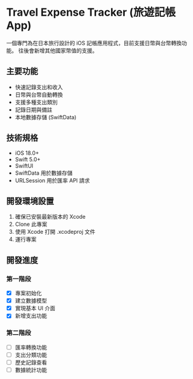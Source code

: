 # Travel Expense Tracker (旅遊記帳 App)

一個專門為在日本旅行設計的 iOS 記帳應用程式，目前支援日幣與台幣轉換功能。
往後會新增其他國家幣值的支援。

## 主要功能

- 快速記錄支出和收入
- 日幣與台幣自動轉換
- 支援多種支出類別
- 記錄日期與備註
- 本地數據存儲 (SwiftData)

## 技術規格

- iOS 18.0+
- Swift 5.0+
- SwiftUI
- SwiftData 用於數據存儲
- URLSession 用於匯率 API 請求

## 開發環境設置

1. 確保已安裝最新版本的 Xcode
2. Clone 此專案
3. 使用 Xcode 打開 .xcodeproj 文件
4. 運行專案

## 開發進度

### 第一階段

- [x] 專案初始化
- [x] 建立數據模型
- [x] 實現基本 UI 介面
- [x] 新增支出功能

### 第二階段

- [ ] 匯率轉換功能
- [ ] 支出分類功能
- [ ] 歷史記錄查看
- [ ] 數據統計功能
